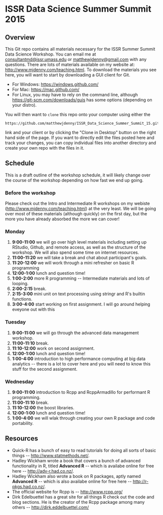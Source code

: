 # ISSR Data Science Summer Summit 2015

## Overview

This Git repo contains all materials necessary for the ISSR Summer Summit Data Science Workshop. You can email me at <consultantmd@issr.umass.edu> or <matthewjdenny@gmail.com> with any questions. There are lots of materials available on my website at: <http://www.mjdenny.com/teaching.html>. To download the materials you see here, you will want to start by downloading a GUI client for Git. 

* For Windows: <https://windows.github.com/>
* For Mac: <https://mac.github.com/>
* For Linux, you may have to rely on the command line, although <https://git-scm.com/downloads/guis> has some options (depending on your distro).

You will then want to `clone` this repo onto your computer using either the 

    https://github.com/matthewjdenny/ISSR_Data_Science_Summer_Summit_15.git

link and your client or by clicking the "Clone in Desktop" button on the right hand side of the page. If you want to directly edit the files posted here and track your changes, you can copy individual files into another directory and create your own repo with the files in it.  

## Schedule

This is a draft outline of the workshop schedule, it will likely change over the course of the workshop depending on how fast we end up going.

### Before the workshop

Please check out the Intro and Intermediate R workshops on my webiste (<http://www.mjdenny.com/teaching.html>) at the very least. We will be going over most of these materials (although quickly) on the first day, but the more you have already absorbed the more we can cover!

### Monday

1. **9:00-11:00** we will go over high level materials including setting up RStudio, Github, and remote access, as well as the structure of the workshop. We will also spend some time on internet resources.
2. **11:00-11:20** we will take a break and chat about participant's goals.
3. **11:20-12:00** we will work through a mini refresher on basic R programming
4. **12:00-1:00** lunch and question time!
5. **1:00-2:00** more R programming -- Intermediate materials and lots of looping.
6. **2:00-2:15** break.
7. **2:15-3:00** mini unit on text processing using stringr and R's builtin functions.
8. **3:00-4:00** start working on first assignment. I will go around helping eveyone out with this 

### Tuesday

1. **9:00-11:00** we will go through the advanced data management workshop.
2. **11:00-11:10** break.
3. **11:10-12:00** work on second assignment.
4. **12:00-1:00** lunch and question time!
5. **1:00-4:00** introduction to high performance computing at big data analytics -- there is a lot to cover here and you will need to know this stuff for the second assignment.

### Wednesday

1. **9:00-11:00** introduction to Rcpp and RcppArmadillo for performant R programming.
2. **11:00-11:10** break.
3. **11:10-12:00** the boost libraries.
4. **12:00-1:00** lunch and question time!
5. **1:00-4:00** we will wlak through creating your own R package and code portability.

## Resources

* Quick-R has a bunch of easy to read tutorials for doing all sorts of basic things -- <http://www.statmethods.net/>.
* Hadley Wickham wrote a book that covers a bunch of advanced functionality in R, titled **Advanced R** -- which is availabe online for free here -- <http://adv-r.had.co.nz/>.
* Hadley Wickham also wrote a book on R packages, aptly named **Advanced R** -- which is also availabe online for free here -- <http://r-pkgs.had.co.nz/>.
* The official website for Rcpp is -- <http://www.rcpp.org/>
* Dirk Edelbuettel has a great site for all things R check out the code and blog sections. He is the creator of the Rcpp package among many others -- <http://dirk.eddelbuettel.com/>

